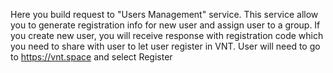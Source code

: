 Here you build request to "Users Management" service. This service allow you to generate registration info for
        new user and assign user to a group. If you create new user, you will receive response with registration code
        which you need to share with user to let user register in VNT. User will need to go to https://vnt.space and select Register